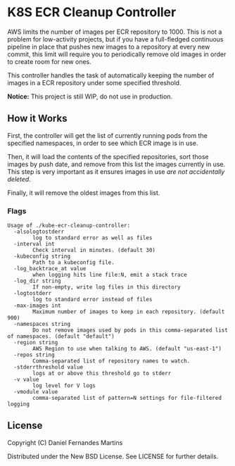 # K8S ECR Cleanup Controller

AWS limits the number of images per ECR repository to 1000. This is not a
problem for low-activity projects, but if you have a full-fledged continuous
pipeline in place that pushes new images to a repository at every new commit,
this limit will require you to periodically remove old images in order to create
room for new ones.

This controller handles the task of automatically keeping the number of images
in a ECR repository under some specified threshold.

**Notice:** This project is still WIP, do not use in production.

## How it Works

First, the controller will get the list of currently running pods from the
specified namespaces, in order to see which ECR image is in use.

Then, it will load the contents of the specified repositories, sort those images
by push date, and remove from this list the images currently in use. This step
is very important as it ensures images in use _are not accidentally deleted_.

Finally, it will remove the oldest images from this list.

### Flags

```
Usage of ./kube-ecr-cleanup-controller:
  -alsologtostderr
    	log to standard error as well as files
  -interval int
    	Check interval in minutes. (default 30)
  -kubeconfig string
    	Path to a kubeconfig file.
  -log_backtrace_at value
    	when logging hits line file:N, emit a stack trace
  -log_dir string
    	If non-empty, write log files in this directory
  -logtostderr
    	log to standard error instead of files
  -max-images int
    	Maximum number of images to keep in each repository. (default 900)
  -namespaces string
    	Do not remove images used by pods in this comma-separated list of namespaces. (default "default")
  -region string
    	AWS Region to use when talking to AWS. (default "us-east-1")
  -repos string
    	Comma-separated list of repository names to watch.
  -stderrthreshold value
    	logs at or above this threshold go to stderr
  -v value
    	log level for V logs
  -vmodule value
    	comma-separated list of pattern=N settings for file-filtered logging
```

## License

Copyright (C) Daniel Fernandes Martins

Distributed under the New BSD License. See LICENSE for further details.
